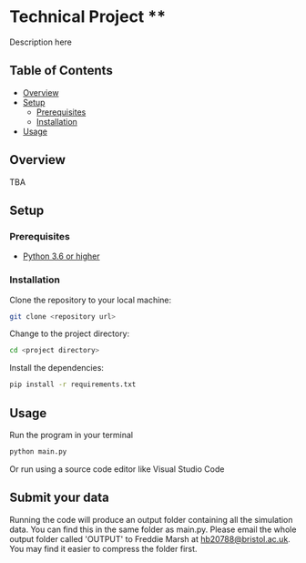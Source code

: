 # Technical Project **
Description here


## Table of Contents
- [Overview](#overview)
- [Setup](#setup)
  - [Prerequisites](#prerequisites)
  - [Installation](#installation)
- [Usage](#usage)
## Overview
TBA
## Setup
### Prerequisites
- [Python 3.6 or higher](https://www.python.org/downloads/)
### Installation
Clone the repository to your local machine:
```bash
git clone <repository url>
```
Change to the project directory:
```bash
cd <project directory>
```
Install the dependencies:
```bash
pip install -r requirements.txt
```
## Usage

Run the program in your terminal
```bash
python main.py
```
Or run using a source code editor like Visual Studio Code

## Submit your data
Running the code will produce an output folder containing all the simulation data. You can find this in the same folder as main.py.
Please email the whole output folder called 'OUTPUT' to Freddie Marsh at hb20788@bristol.ac.uk. You may find it easier to compress the folder first.



